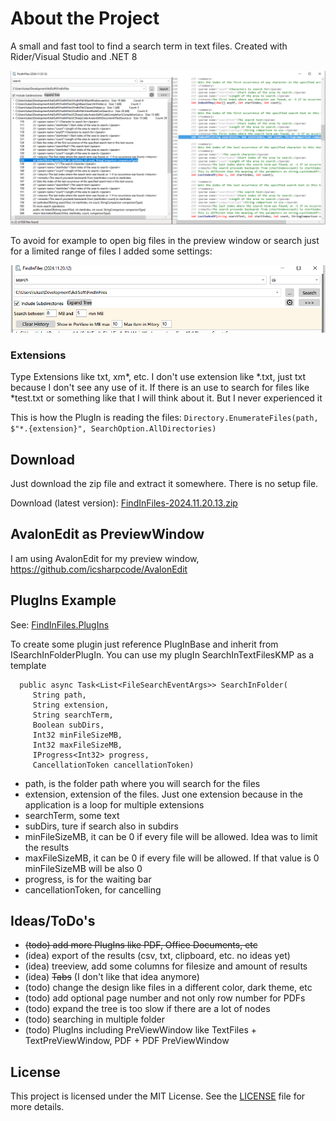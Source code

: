 # About the Project

A small and fast tool to find a search term in text files. Created with Rider/Visual Studio and .NET 8

![main.png](images/mainwindow.png)

To avoid for example to open big files in the preview window or search just for a limited range of files I added some settings:


![settings.png](images/settings.png)

### Extensions

Type Extensions like txt, xm*, etc.
I don't use extension like *.txt, just txt because I don't see any use of it. If there is an use to search for files like *test.txt or something like that I will think about it. But I never experienced it

This is how the PlugIn is reading the files:
`Directory.EnumerateFiles(path, $"*.{extension}", SearchOption.AllDirectories)`

## Download

Just download the zip file and extract it somewhere. There is no setup file.

Download (latest version): [FindInFiles-2024.11.20.13.zip](https://github.com/lukas-adrian/FindInFiles/blob/master/FindInFiles-2025.05.14.06.zip)

## AvalonEdit as PreviewWindow

I am using AvalonEdit for my preview window, https://github.com/icsharpcode/AvalonEdit

## PlugIns Example

See: [FindInFiles.PlugIns](https://github.com/lukas-adrian/FindInFiles.PlugIns)

To create some plugin just reference PlugInBase and inherit from ISearchInFolderPlugIn.
You can use my plugIn SearchInTextFilesKMP as a template

      public async Task<List<FileSearchEventArgs>> SearchInFolder(
         String path,
         String extension,
         String searchTerm,
         Boolean subDirs,
         Int32 minFileSizeMB,
         Int32 maxFileSizeMB,
         IProgress<Int32> progress,
         CancellationToken cancellationToken)

* path, is the folder path where you will search for the files
* extension, extension of the files. Just one extension because in the application is a loop for multiple extensions
* searchTerm, some text
* subDirs, ture if search also in subdirs
* minFileSizeMB, it can be 0 if every file will be allowed. Idea was to limit the results
* maxFileSizeMB, it can be 0 if every file will be allowed. If that value is 0 minFileSizeMB will be also 0
* progress, is for the waiting bar
* cancellationToken, for cancelling

## Ideas/ToDo's

* ~~(todo) add more PlugIns like PDF, Office Documents, etc~~
* (idea) export of the results (csv, txt, clipboard, etc. no ideas yet)
* (idea) treeview, add some columns for filesize and amount of results
* (idea) ~~Tabs~~ (I don't like that idea anymore)
* (todo) change the design like files in a different color, dark theme, etc
* (todo) add optional page number and not only row number for PDFs
* (todo) expand the tree is too slow if there are a lot of nodes
* (todo) searching in multiple folder
* (todo) PlugIns including PreViewWindow like TextFiles + TextPreViewWindow, PDF + PDF PreViewWindow

## License

This project is licensed under the MIT License. See the [LICENSE](LICENSE.md) file for more details.

